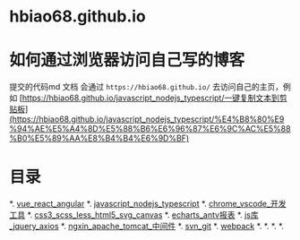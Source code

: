 # hbiao68.github.io

# 如何通过浏览器访问自己写的博客

提交的代码md 文档 会通过 `https://hbiao68.github.io/` 去访问自己的主页，例如 [https://hbiao68.github.io/javascript_nodejs_typescript/一键复制文本到剪贴板](https://hbiao68.github.io/javascript_nodejs_typescript/%E4%B8%80%E9%94%AE%E5%A4%8D%E5%88%B6%E6%96%87%E6%9C%AC%E5%88%B0%E5%89%AA%E8%B4%B4%E6%9D%BF)





# 目录
*. [vue_react_angular](./vue_react_angular)
*. [javascript_nodejs_typescript](./javascript_nodejs_typescript)
*. [chrome_vscode_开发工具](./chrome_vscode_开发工具)
*. [css3_scss_less_html5_svg_canvas](./css3_scss_less_html5_svg_canvas)
*. [echarts_antv报表](./echarts_antv报表)
*. [js库_jquery_axios](./js库_jquery_axios)
*. [ngxin_apache_tomcat_中间件](./ngxin_apache_tomcat_中间件)
*. [svn_git](./svn_git)
*. [webpack](./webpack)
*. [](./)
*. [](./)
*. [](./)
*. [](./)
